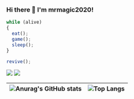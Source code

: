 ### Hi there 👋 I'm mrmagic2020!

``` js
while (alive)
{
  eat();
  game();
  sleep();
}

revive();
```

[![](https://img.shields.io/badge/Game-Minecraft%20Bedrock-green?style=for-the-badge&logo=microsoft)](https://minecraft.net) [![](https://img.shields.io/badge/Game-OpenRCT2-orange?style=for-the-badge&logo=steam)](https://openrct2.org)

|![Anurag's GitHub stats](https://github-readme-stats.vercel.app/api?username=mrmagic2020&count_private=true&show_icons=true&hide_border=true&theme=transparent&custom_title=My%20GitHub%20Stats) | ![Top Langs](https://github-readme-stats.vercel.app/api/top-langs/?username=mrmagic2020&langs_count=10&layout=compact&hide_border=true&theme=transparent)|
| ------------- | ------------- |
